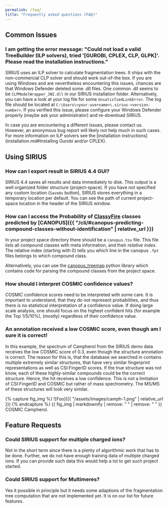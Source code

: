 ```yaml
---
permalink: /faq/
title: "Frequently asked questions (FAQ)"
---
```



## Common Issues
### I am getting the error message: "Could not load a valid TreeBuilder (ILP solvers), tried '[GUROBI, CPLEX, CLP, GLPK]'. Please read the installation instructions."
SIRIUS uses an ILP solver to calculate fragmentation trees. It ships with the non-commercial CLP solver and should work out-of-the box. If you are using Windows and are nevertheless encountering this issues, chances are that Windows Defender deleted some .dll files.
One common .dll seems to be `CLPModelWrapper_JNI.dll` in our SIRIUS installation folder. Alternatively, you can have a look at your log file for some `UnsatisfiedLinkError`. The log file should be located at `C:\Users\<your-username>\.sirius-<version-number>`.
If you verified this issue, please configure your Windows Defender properly (maybe ask your administrator) and re-download SIRIUS.

In case you are encountering a different issues, please contact us. However, an anonymous bug report will likely not help much in such cases.
For more information on ILP solvers see the [installation instructions](installation.md#Installing Gurobi and/or CPLEX).

## Using SIRIUS

### How can I export result in SIRIUS 4.4 GUI?
SIRIUS 4.4 saves all results and data immediately to disk. This output is a well organized folder structure (project-space). 
If you have not specified any custom location (`SaveAs` button), SIRIUS stores everything in a temporary location per default. 
You can see the path of current project-space location in the header of the SIRIUS window.

### How can I access the Probability of [ClassyFire](http://classyfire.wishartlab.com/) classes predicted by [CANOPUS]({{ "/cli/#canopus-predicting-compound-classes-without-identification" | relative_url }})
In your project space directory there should be a `canopus.tsv` file. 
This file lists all compound classes with meta information, and their *relative index*. 
The relative index (starting with 0) tells you which line in the canopus `.fpt` files belongs to which compound class.

Alternatively, you can use the [canopus_treemap](https://github.com/kaibioinfo/canopus_treemap) python library 
which contains code for parsing the compound classes from the project space.

### How should I interpret COSMIC confidence values?
COSMIC confidence scores need to be interpreted with some care. It is important to understand, that they do not represent probabilities, and thus there is no statistical interpretation of a confidence value. If doing large scale analysis, one should focus on the highest confident hits (for example the Top 1/5/10%), (mostly) regardless of their confidence value. 

### An annotation received a low COSMIC score, even though am I sure it is correct!
In this example, the spectrum of Campherol from the SIRIUS demo data receives the low COSMIC score of 0.3, even though the structure annotation is correct. The reason for this is, that the database we searched in contains multiple extremely similar structures, that have very similar fingerprint representations as well as CSI:FingerID scores. If the true structure was not know, each of these highly-similar compounds could be the correct structure. Hence, the hit receives a low confidence. This is not a limitation of CSI:FingerID and COSMIC but rather of mass spectrometry. The MS/MS of these structures will look very similar.

{% capture fig_img %} ![Foo]({{ "/assets/images/camph-1.png" | relative_url }}) {% endcapture %}
{{ fig_img | markdownify | remove: "
" | remove: "
" }} COSMIC Campherol. 

## Feature Requests
### Could SIRIUS support for multiple charged ions?
Not in the short term since there is a plenty of algorithmic work that has to be done. 
Further, we do not have enough training data of multiple charged ions. If you can provide such data this would help a lot to get such project started.

### Could SIRIUS support for Multimeres?
Yes it possible in principle but it needs some adaptions of the fragmentation tree computation that are not implemented yet.
It is on our list for future features.

